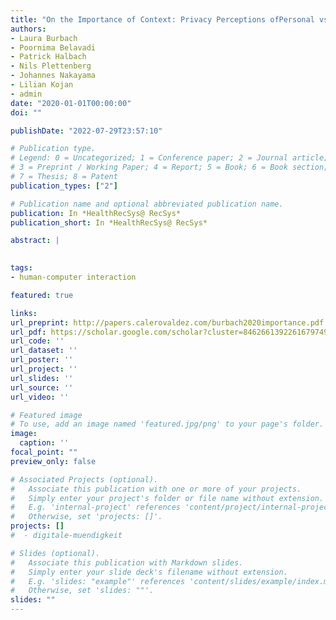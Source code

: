 ```yaml
---
title: "On the Importance of Context: Privacy Perceptions ofPersonal vs. Health Data in Health Recommender Systems."
authors:
- Laura Burbach
- Poornima Belavadi
- Patrick Halbach
- Nils Plettenberg
- Johannes Nakayama
- Lilian Kojan
- admin
date: "2020-01-01T00:00:00"
doi: ""

publishDate: "2022-07-29T23:57:10"

# Publication type.
# Legend: 0 = Uncategorized; 1 = Conference paper; 2 = Journal article;
# 3 = Preprint / Working Paper; 4 = Report; 5 = Book; 6 = Book section;
# 7 = Thesis; 8 = Patent
publication_types: ["2"]

# Publication name and optional abbreviated publication name.
publication: In *HealthRecSys@ RecSys*
publication_short: In *HealthRecSys@ RecSys*

abstract: |
  

tags:
- human-computer interaction

featured: true

links:
url_preprint: http://papers.calerovaldez.com/burbach2020importance.pdf
url_pdf: https://scholar.google.com/scholar?cluster=8462661392261679749&hl=en&oi=scholarr
url_code: ''
url_dataset: ''
url_poster: ''
url_project: ''
url_slides: ''
url_source: ''
url_video: ''

# Featured image
# To use, add an image named 'featured.jpg/png' to your page's folder.
image:
  caption: ''
focal_point: ""
preview_only: false

# Associated Projects (optional).
#   Associate this publication with one or more of your projects.
#   Simply enter your project's folder or file name without extension.
#   E.g. 'internal-project' references 'content/project/internal-project/index.md'.
#   Otherwise, set 'projects: []'.
projects: []
#  - digitale-muendigkeit

# Slides (optional).
#   Associate this publication with Markdown slides.
#   Simply enter your slide deck's filename without extension.
#   E.g. 'slides: "example"' references 'content/slides/example/index.md'.
#   Otherwise, set 'slides: ""'.
slides: ""
---
```


